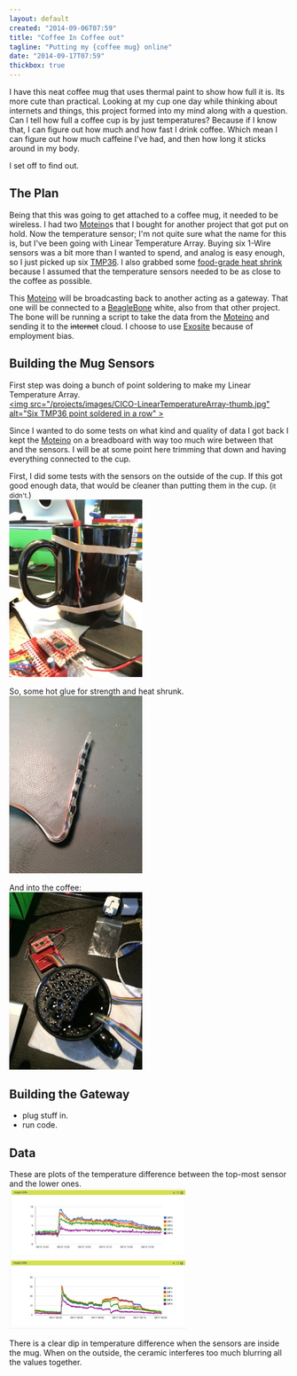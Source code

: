 ```yaml
---
layout: default
created: "2014-09-06T07:59"
title: "Coffee In Coffee out"
tagline: "Putting my {coffee mug} online"
date: "2014-09-17T07:59"
thickbox: true
---
```


I have this neat coffee mug that uses thermal paint to show how full it is.  Its more cute than
practical.  Looking at my cup one day while thinking about internets and things, this project
formed into my mind along with a question.  Can I tell how full a coffee cup is by just
temperatures?  Because if I know that, I can figure out how much and how fast I drink coffee.
Which mean I can figure out how much caffeine I've had, and then how long it sticks around in
my body.

I set off to find out.


## The Plan

Being that this was going to get attached to a coffee mug, it needed to be wireless.  I had two
[Moteino][]s that I bought for another project that got put on hold.  Now the temperature
sensor; I'm not quite sure what the name for this is, but I've been going with Linear
Temperature Array.  Buying six 1-Wire sensors was a bit more than I wanted to spend, and analog
is easy enough, so I just picked up six [TMP36][].  I also grabbed some [food-grade heat
shrink][1020] because I assumed that the temperature sensors needed to be as close to the
coffee as possible.

This [Moteino][] will be broadcasting back to another acting as a gateway.  That one will be
connected to a [BeagleBone][] white, also from that other project.  The bone will be running a
script to take the data from the [Moteino][] and sending it to the <strike>internet</strike>
cloud.  I choose to use [Exosite][] because of employment bias.


## Building the Mug Sensors

First step was doing a bunch of point soldering to make my Linear Temperature Array.<br />
<a href="/projects/images/CICO-LinearTemperatureArray.jpg" class="thickbox"><img src="/projects/images/CICO-LinearTemperatureArray-thumb.jpg" alt="Six TMP36 point soldered in a row" \></a>

Since I wanted to do some tests on what kind and quality of data I got back I kept the
[Moteino][] on a breadboard with way too much wire between that and the sensors.  I will be at
some point here trimming that down and having everything connected to the cup.

First, I did some tests with the sensors on the outside of the cup.  If this got good enough
data, that would be cleaner than putting them in the cup. (<small>it didn't.</small>)<br />
<a href="/projects/images/CICO-SensorsOutside.jpg" class="thickbox"><img src="/projects/images/CICO-SensorsOutside-thumb.jpg" alt="Sensors mounted on the outside of the cup" /></a>

So, some hot glue for strength and heat shrunk.<br />
<a href="/projects/images/CICO-HeatShrunkLTA.jpg" class="thickbox"><img src="/projects/images/CICO-HeatShrunkLTA-thumb.jpg" alt="Sensors wrapped in heat shrink tubing" /></a>

And into the coffee:<br />
<a href="/projects/images/CICO-LTAinCoffee.jpg" class="thickbox"><img src="/projects/images/CICO-LTAinCoffee-thumb.jpg" alt="Sensors inside cup with coffee" /></a>


## Building the Gateway

- plug stuff in.
- run code.

## Data

These are plots of the temperature difference between the top-most sensor and the lower
ones.<br />
<a href="/projects/images/CICO-data-height-outside.jpg" class="thickbox"><img src="/projects/images/CICO-data-height-outside-thumb.jpg" alt="Plot showing temperature differences with sensors outside the cup" /></a>
<a href="/projects/images/CICO-data-height-inside.jpg" class="thickbox"><img src="/projects/images/CICO-data-height-inside-thumb.jpg" alt="Plot showing temperature differences with sensors inside the cup" /></a>

There is a clear dip in temperature difference when the sensors are inside the mug.  When on the
outside, the ceramic interferes too much blurring all the values together.



[Moteino]: http://lowpowerlab.com/moteino/
[TMP36]: https://www.adafruit.com/products/165 
[1020]: https://www.adafruit.com/products/1020
[BeagleBone]: http://beagleboard.org
[Exosite]: http://exosite.com

